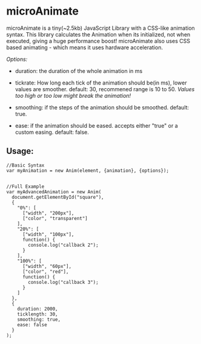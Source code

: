microAnimate
=============
microAnimate is a tiny(~2.5kb) JavaScript Library with a CSS-like animation syntax.
This library calculates the Animation when its initialized, not when executed, giving a huge performance boost!
microAnimate also uses CSS based animating - which means it uses hardware acceleration.


*Options:*

 - duration:
  the duration of the whole animation in ms

 - tickrate:
  How long each tick of the animation should be(in ms), lower values are smoother.
  default: 30, recommened range is 10 to 50.
  _Values too high or too low might break the animation!_

 - smoothing:
  if the steps of the animation should be smoothed.
  default: true.

 - ease:
  if the animation should be eased.
  accepts either "true" or a custom easing.
  default: false.


Usage:
----------

    //Basic Syntax
    var myAnimation = new Anim(element, {animation}, {options});


    //Full Example
    var myAdvancedAnimation = new Anim(
      document.getElementById("square"),
      {
        "0%": [
          ["width", "200px"],
          ["color", "transparent"]
        ],
        "20%": [
          ["width", "100px"],
          function() {
            console.log("callback 2");
          }
        ],
        "100%": [
          ["width", "60px"],
          ["color", "red"],
          function() {
            console.log("callback 3");
          }
        ]
      },
      {
        duration: 2000,
        ticklength: 30,
        smoothing: true,
        ease: false
      }
    );
